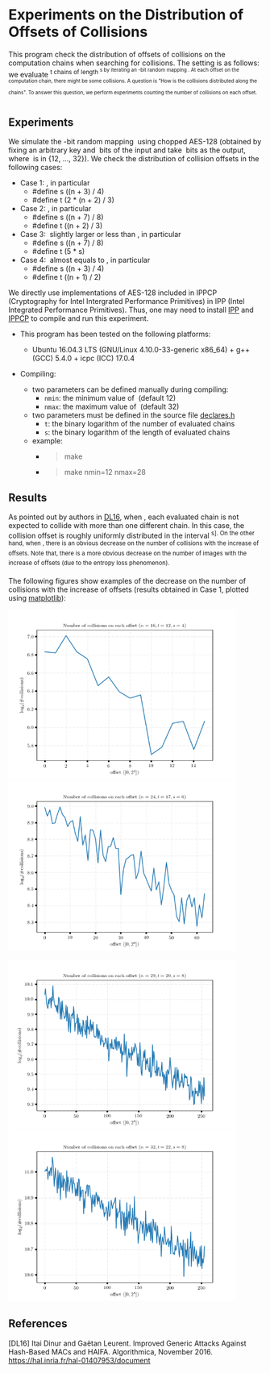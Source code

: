 # Experiments on the Distribution of Offsets of Collisions #

This program check the distribution of offsets of collisions on the computation chains when searching for collisions.
The setting is as follows: we evaluate <MATH>2<sup>t</MATH> chains of length <MATH>2<sup>s</MATH> by iterating an <MATH>n</MATH>-bit random mapping <MATH>f</MATH>. At each offset on the computation chain, there might be some collisions. A question is "How is the collisions distributed along the chains". To answer this question, we perform experiments counting the number of collisions on each offset.

## Experiments ##

We simulate the <MATH>n</MATH>-bit random mapping <MATH>f</MATH> using chopped AES-128 (obtained by fixing an arbitrary key and <MATH>128-n</MATH> bits of the input and take <MATH>n</MATH> bits as the output, where <MATH>n</MATH> is in {12, ..., 32}). We check the distribution of collision offsets in the following cases:
- Case 1: <MATH>t + 2s > n</MATH>, in particular
  + \#define s ((n + 3) / 4)
  + \#define t (2 * (n + 2) / 3) 
- Case 2: <MATH>t + 2s < n</MATH>, in particular
  + \#define s ((n + 7) / 8)
  + \#define t ((n + 2) / 3)  
- Case 3: <MATH>t + 2s</MATH> slightly larger or less than <MATH>n</MATH>, in particular
  + \#define s ((n + 7) / 8)
  + \#define t (5 * s)
- Case 4: <MATH>t + 2s</MATH> almost equals to <MATH>n</MATH>, in particular
  + \#define s ((n + 3) / 4)
  + \#define t ((n + 1) / 2)

We directly use implementations of AES-128 included in IPPCP (Cryptography for Intel Intergrated Performance Primitives) in IPP (Intel Integrated Performance Primitives). Thus, one may need to install [IPP](https://software.intel.com/en-us/intel-ipp) and [IPPCP](https://software.intel.com/en-us/get-ipp-cryptography-libraries) to compile and run this experiment.

- This program has been tested on the following platforms:
  + Ubuntu 16.04.3 LTS (GNU/Linux 4.10.0-33-generic x86_64) + g++ (GCC) 5.4.0 + icpc (ICC) 17.0.4

- Compiling:
  + two parameters can be defined manually during compiling:
     * `nmin`: the minimum value of <MATH>n</MATH> (default 12)
     * `nmax`: the maximum value of <MATH>n</MATH> (default 32)
  + two parameters must be defined in the source file [declares.h]()
     * `t`: the binary logarithm of the number of evaluated chains
     * `s`: the binary logarithm of the length of evaluated chains
  + example:
     * > make 
     * > make nmin=12 nmax=28

## Results ##

As pointed out by authors in [DL16](https://hal.inria.fr/hal-01407953/document), when <MATH>t + 2s <= n</MATH>, each evaluated chain is not expected to collide with more than one different chain. In this case, the collision offset is roughly uniformly distributed in the interval <MATH>[0, 2<sup>s]</MATH>. On the other hand, when <MATH>t + 2s > n</MATH>, there is an obvious decrease on the number of collisions with the increase of offsets. Note that, there is a more obvious decrease on the number of images with the increase of offsets (due to the entropy loss phenomenon).

The following figures show examples of the decrease on the number of collisions with the increase of offsets (results obtained in Case 1, plotted using [matplotlib](https://matplotlib.org/)):

<img src="results_t+2s_greater_n/n16_t12_s4_collisions.png" width="450"/> <img src="results_t+2s_greater_n/n24_t17_s6_collisions.png" width="450"/>

<img src="results_t+2s_greater_n/n29_t20_s8_collisions.png" width="450"/> <img src="results_t+2s_greater_n/n32_t22_s8_collisions.png" width="450"/>

## References ##
[DL16] Itai Dinur and Gaëtan Leurent. Improved Generic Attacks Against Hash-Based MACs and HAIFA. Algorithmica, November 2016. https://hal.inria.fr/hal-01407953/document
